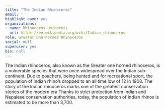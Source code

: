 ```yaml
---
title: "The Indian Rhinoceros"
email: ''
highlight_name: yes
organizations:
- name: Rhinoceros Unicornis
  url: https://en.wikipedia.org/wiki/Indian_rhinoceros
role: Greater One-horned Rhinoceros
social: null
superuser: yes
bio: null
---
```


The Indian rhinoceros, also known as the Greater one horned rhinoceros, is a vulnerable species that were once widespread over the Indian sub-continent. Due to poachers, being hunted and for recreational sport, the population of Indian rhino’s dropped to an all time low of 12 in 1908.  The story of the Indian rhinoceros marks one of the greatest conservation stories of the modern era Thanks to strict protection from Indian and Nepalese conservation authorities, today, the population of Indian rhinos is estimated to be more than 3,700.


